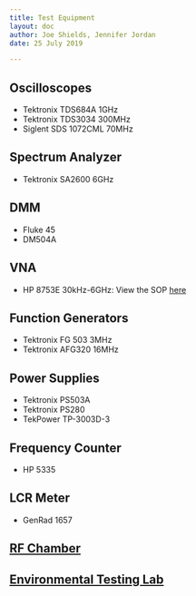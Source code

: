 ```yaml
---
title: Test Equipment
layout: doc
author: Joe Shields, Jennifer Jordan
date: 25 July 2019

---
```


## Oscilloscopes
* Tektronix TDS684A 1GHz
* Tektronix TDS3034 300MHz
* Siglent SDS 1072CML 70MHz

## Spectrum Analyzer
* Tektronix SA2600 6GHz

## DMM
* Fluke 45
* DM504A

## VNA
* HP 8753E 30kHz-6GHz: View the SOP [here](/doc/equip/testing/VNA)

## Function Generators
* Tektronix FG 503 3MHz
* Tektronix AFG320 16MHz

## Power Supplies
* Tektronix PS503A
* Tektronix PS280
* TekPower TP-3003D-3

## Frequency Counter
* HP 5335

## LCR Meter
* GenRad 1657

## [RF Chamber](/doc/equip/testing/RF-Chamber)

## [Environmental Testing Lab](/doc/equip/testing/ETL/index)


